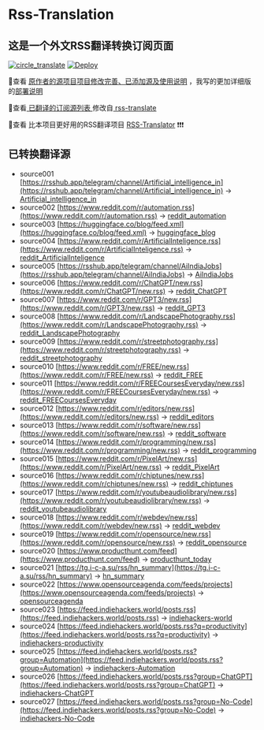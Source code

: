 #  Rss-Translation

## 这是一个外文RSS翻译转换订阅页面 

[![circle_translate](https://github.com/sdlyljl/Rss-Translation/actions/workflows/circle_translate.yml/badge.svg)](https://github.com/sdlyljl/Rss-Translation/actions/workflows/circle_translate.yml) [![Deploy](https://github.com/sdlyljl/Rss-Translation/actions/workflows/jekyll-gh-pages.yml/badge.svg)](https://github.com/sdlyljl/Rss-Translation/actions/workflows/jekyll-gh-pages.yml)

 📢查看 [原作者的源项目项目修改完善、已添加源及使用说明](https://github.com/tjsky/Rss-Translation/tree/main/illustrate) ，我写的更加详细版的[部署说明](https://www.tjsky.net/tutorial/801)

 📢查看[ 已翻译的订阅源列表 ](https://tjsky.github.io/Rss-Translation) 修改自[ rss-translate ](https://github.com/rcy1314/Rss-Translation)

 📢查看 比本项目更好用的RSS翻译项目 [RSS-Translator](https://github.com/rss-translator/RSS-Translator) ❗️❗️❗️

## 已转换翻译源
 - source001 [https://rsshub.app/telegram/channel/Artificial_intelligence_in](https://rsshub.app/telegram/channel/Artificial_intelligence_in) -> [Artificial_intelligence_in](rss/Artificial_intelligence_in.xml)
 - source002 [https://www.reddit.com/r/automation.rss](https://www.reddit.com/r/automation.rss) -> [reddit_automation](rss/reddit_automation.xml)
 - source003 [https://huggingface.co/blog/feed.xml](https://huggingface.co/blog/feed.xml) -> [huggingface_blog](rss/huggingface_blog.xml)
 - source004 [https://www.reddit.com/r/ArtificialInteligence.rss](https://www.reddit.com/r/ArtificialInteligence.rss) -> [reddit_ArtificialInteligence](rss/reddit_ArtificialInteligence.xml)
 - source005 [https://rsshub.app/telegram/channel/AiIndiaJobs](https://rsshub.app/telegram/channel/AiIndiaJobs) -> [AiIndiaJobs](rss/AiIndiaJobs.xml)
 - source006 [https://www.reddit.com/r/ChatGPT/new.rss](https://www.reddit.com/r/ChatGPT/new.rss) -> [reddit_ChatGPT](rss/reddit_ChatGPT.xml)
 - source007 [https://www.reddit.com/r/GPT3/new.rss](https://www.reddit.com/r/GPT3/new.rss) -> [reddit_GPT3](rss/reddit_GPT3.xml)
 - source008 [https://www.reddit.com/r/LandscapePhotography.rss](https://www.reddit.com/r/LandscapePhotography.rss) -> [reddit_LandscapePhotography](rss/reddit_LandscapePhotography.xml)
 - source009 [https://www.reddit.com/r/streetphotography.rss](https://www.reddit.com/r/streetphotography.rss) -> [reddit_streetphotography](rss/reddit_streetphotography.xml)
 - source010 [https://www.reddit.com/r/FREE/new.rss](https://www.reddit.com/r/FREE/new.rss) -> [reddit_FREE](rss/reddit_FREE.xml)
 - source011 [https://www.reddit.com/r/FREECoursesEveryday/new.rss](https://www.reddit.com/r/FREECoursesEveryday/new.rss) -> [reddit_FREECoursesEveryday](rss/reddit_FREECoursesEveryday.xml)
 - source012 [https://www.reddit.com/r/editors/new.rss](https://www.reddit.com/r/editors/new.rss) -> [reddit_editors](rss/reddit_editors.xml)
 - source013 [https://www.reddit.com/r/software/new.rss](https://www.reddit.com/r/software/new.rss) -> [reddit_software](rss/reddit_software.xml)
 - source014 [https://www.reddit.com/r/programming/new.rss](https://www.reddit.com/r/programming/new.rss) -> [reddit_programming](rss/reddit_programming.xml)
 - source015 [https://www.reddit.com/r/PixelArt/new.rss](https://www.reddit.com/r/PixelArt/new.rss) -> [reddit_PixelArt](rss/reddit_PixelArt.xml)
 - source016 [https://www.reddit.com/r/chiptunes/new.rss](https://www.reddit.com/r/chiptunes/new.rss) -> [reddit_chiptunes](rss/reddit_chiptunes.xml)
 - source017 [https://www.reddit.com/r/youtubeaudiolibrary/new.rss](https://www.reddit.com/r/youtubeaudiolibrary/new.rss) -> [reddit_youtubeaudiolibrary](rss/reddit_youtubeaudiolibrary.xml)
 - source018 [https://www.reddit.com/r/webdev/new.rss](https://www.reddit.com/r/webdev/new.rss) -> [reddit_webdev](rss/reddit_webdev.xml)
 - source019 [https://www.reddit.com/r/opensource/new.rss](https://www.reddit.com/r/opensource/new.rss) -> [reddit_opensource](rss/reddit_opensource.xml)
 - source020 [https://www.producthunt.com/feed](https://www.producthunt.com/feed) -> [producthunt_today](rss/producthunt_today.xml)
 - source021 [https://tg.i-c-a.su/rss/hn_summary](https://tg.i-c-a.su/rss/hn_summary) -> [hn_summary](rss/hn_summary.xml)
 - source022 [https://www.opensourceagenda.com/feeds/projects](https://www.opensourceagenda.com/feeds/projects) -> [opensourceagenda](rss/opensourceagenda.xml)
 - source023 [https://feed.indiehackers.world/posts.rss](https://feed.indiehackers.world/posts.rss) -> [indiehackers-world](rss/indiehackers-world.xml)
 - source024 [https://feed.indiehackers.world/posts.rss?q=productivity](https://feed.indiehackers.world/posts.rss?q=productivity) -> [indiehackers-productivity](rss/indiehackers-productivity.xml)
 - source025 [https://feed.indiehackers.world/posts.rss?group=Automation](https://feed.indiehackers.world/posts.rss?group=Automation) -> [indiehackers-Automation](rss/indiehackers-Automation.xml)
 - source026 [https://feed.indiehackers.world/posts.rss?group=ChatGPT](https://feed.indiehackers.world/posts.rss?group=ChatGPT) -> [indiehackers-ChatGPT](rss/indiehackers-ChatGPT.xml)
 - source027 [https://feed.indiehackers.world/posts.rss?group=No-Code](https://feed.indiehackers.world/posts.rss?group=No-Code) -> [indiehackers-No-Code](rss/indiehackers-No-Code.xml)
